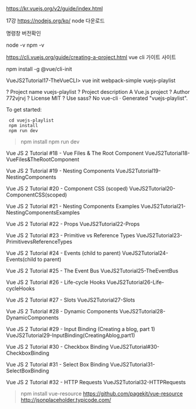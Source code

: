 https://kr.vuejs.org/v2/guide/index.html


17강
https://nodejs.org/ko/
node 다운로드

명령창 버전확인

node -v 
npm -v


https://cli.vuejs.org/guide/creating-a-project.html
vue cli 가이트 사이트 

npm install -g @vue/cli-init

VueJS2Tutorial17-TheVueCLI> vue init webpack-simple vuejs-playlist       

? Project name vuejs-playlist
? Project description A Vue.js project
? Author 772vjrvj
? License MIT
? Use sass? No
   vue-cli · Generated "vuejs-playlist".

   To get started:

     cd vuejs-playlist
     npm install
     npm run dev

> npm install
> npm run dev


Vue JS 2 Tutorial #18 - Vue Files & The Root Component
VueJS2Tutorial18-VueFiles&TheRootComponent


Vue JS 2 Tutorial #19 - Nesting Components
VueJS2Tutorial19-NestingComponents


Vue JS 2 Tutorial #20 - Component CSS (scoped)
VueJS2Tutorial20-ComponentCSS(scoped)


Vue JS 2 Tutorial #21 - Nesting Components Examples
VueJS2Tutorial21-NestingComponentsExamples


Vue JS 2 Tutorial #22 - Props
VueJS2Tutorial22-Props


Vue JS 2 Tutorial #23 - Primitive vs Reference Types
VueJS2Tutorial23-PrimitivevsReferenceTypes


Vue JS 2 Tutorial #24 - Events (child to parent)
VueJS2Tutorial24-Events(child to parent)


Vue JS 2 Tutorial #25 - The Event Bus
VueJS2Tutorial25-TheEventBus


Vue JS 2 Tutorial #26 - Life-cycle Hooks
VueJS2Tutorial26-Life-cycleHooks


Vue JS 2 Tutorial #27 - Slots
VueJS2Tutorial27-Slots


Vue JS 2 Tutorial #28 - Dynamic Components
VueJS2Tutorial28-DynamicComponents


Vue JS 2 Tutorial #29 - Input Binding (Creating a blog, part 1)
VueJS2Tutorial29-InputBinding(CreatingAblog,part1)


Vue JS 2 Tutorial #30 - Checkbox Binding
VueJS2Tutorial#30-CheckboxBinding


Vue JS 2 Tutorial #31 - Select Box Binding
VueJS2Tutorial31-SelectBoxBinding


Vue JS 2 Tutorial #32 - HTTP Requests
VueJS2Tutorial32-HTTPRequests
> npm install vue-resource
https://github.com/pagekit/vue-resource
http://jsonplaceholder.typicode.com/
